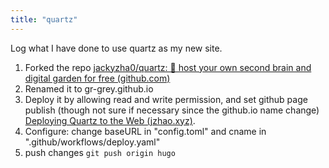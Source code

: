 ```yaml
---
title: "quartz"
---
```


Log what I have done to use quartz as my new site.

1. Forked the repo [jackyzha0/quartz: 🌱 host your own second brain and digital garden for free (github.com)](https://github.com/jackyzha0/quartz)
2. Renamed it to gr-grey.github.io
3. Deploy it by allowing read and write permission, and set github page publish (though not sure if necessary since the github.io name change) [Deploying Quartz to the Web (jzhao.xyz)](https://quartz.jzhao.xyz/notes/hosting/).
4. Configure: change baseURL in "config.toml" and cname in ".github/workflows/deploy.yaml"
5. push changes `git push origin hugo`